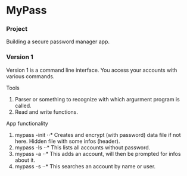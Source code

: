 # MyPass

### Project

Building a secure password manager app.

### Version 1

Version 1 is a command line interface. You access your accounts with various commands.

Tools    
1. Parser or something to recognize with which argurment program is called.
2. Read and write functions.

App functionality

1. mypass -init
⋅⋅* Creates and encrypt (with password) data file if not here. Hidden file with some infos (header).
2. mypass -ls
⋅⋅* This lists all accounts without password.
3. mypass -a
⋅⋅* This adds an account, will then be prompted for infos about it.
4. mypass -s
⋅⋅* This searches an account by name or user. 
